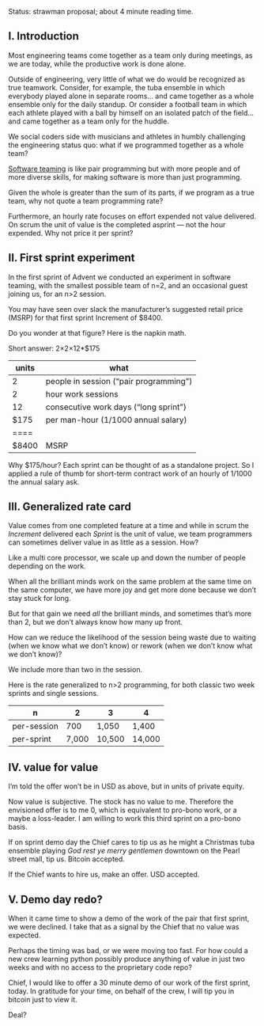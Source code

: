 Status: strawman proposal; about 4 minute reading time.


## I. Introduction
Most engineering teams come together as a team only during meetings, as we are today, while the productive work is done alone.

Outside of engineering, very little of what we do would be recognized as true teamwork.  Consider, for example, the tuba ensemble in which everybody played alone in separate rooms… and came together as a whole ensemble only for the daily standup. Or consider a football team in which each athlete played with a ball by himself on an isolated patch of the field… and came together as a team only for the huddle.

We social coders side with musicians and athletes  in humbly challenging the engineering status quo: what if we programmed together as a whole team? 

[Software teaming](https://www.amazon.com/Software-Teaming-Programming-Whole-Team-Approach-ebook/dp/B0BLL5WTKM) is like pair programming but with more people and of more diverse skills, for making software is more than just programming. 

Given  the whole is greater than the sum of its parts, if we program as a true team, why not quote a team programming rate?

Furthermore, an hourly rate focuses on effort expended not value delivered. On scrum the unit of value is the completed asprint — not the hour expended. Why not price it per sprint?

## II. First sprint experiment 

In the first sprint of Advent we conducted an experiment in software teaming, with the smallest possible team of n=2, and an occasional guest joining us, for an n>2 session.  

You may have seen over slack the manufacturer’s suggested retail price (MSRP) for that first sprint Increment of $8400.

Do you wonder at that figure? Here is the napkin math.

Short answer: 2×2×12*$175


|units|what|
|----|----|
|2|people in session (“pair programming”)|
|2|hour work sessions|
|12|consecutive work days (“long sprint”)|
|$175|per man-hour (1/1000 annual salary)|
|====|
|$8400| MSRP|


Why $175/hour? Each sprint can be thought of as a standalone project. So I applied a rule of thumb for short-term contract work of an hourly of 1/1000 the annual salary ask. 


## III. Generalized rate card 

Value comes from one completed feature at a time and while in scrum the *Increment* delivered each *Sprint* is the unit of value, we team programmers can sometimes deliver value in as little as a session. How?

Like a multi core processor, we scale up and down the number of people depending on the work. 

When all the brilliant minds work on the same problem at the same time on the same computer, we have more joy and get more done because we don’t stay stuck for long. 

But for that gain we need *all* the brilliant minds, and sometimes that’s more than 2, but we don’t always know how many up front.

How can we reduce the likelihood of the session being waste due to waiting (when we know what we don’t know) or rework (when we don’t know what we don’t know)?  

We include more than two in the session.

Here is the rate generalized to n>2 programming, for both classic two week sprints and single sessions.

|n|2|3|4|
|--|--|--|--|
|per-session|700|1,050|1,400|
|per-sprint|7,000|10,500|14,000|

## IV. value for value

I’m told the offer won’t be in USD as above, but in units of private equity.

Now value is subjective. The stock has no value to me. Therefore the envisioned offer is to me 0, which is equivalent to pro-bono work, or a maybe a loss-leader.  I am willing to work this third sprint on a pro-bono basis.

If on sprint demo day the Chief cares to tip us as he might a Christmas tuba ensemble playing *God rest ye merry gentlemen* downtown on the Pearl street mall, tip us. Bitcoin accepted.

If the Chief wants to hire us, make an offer. USD accepted. 

## V. Demo day redo?

When it came time to show a demo of the work of the pair that first sprint, we were declined.  I take that as a signal by the Chief that no value was expected.  

Perhaps the timing was bad, or we were moving too fast. For how could a new crew learning python possibly produce anything of value in just two weeks and with no access to the proprietary code repo?

Chief, I would like to offer a 30 minute demo of our work of the first sprint, today. In gratitude for your time, on behalf of the crew, I will tip you in bitcoin just to view it.

Deal? 